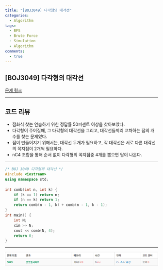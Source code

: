 ```yaml
---
title: "[BOJ3049] 다각형의 대각선"
categories:
  - Algorithm
tags:
  - BFS
  - Brute Force
  - Simulation
  - Algorithm
comments:
  - true
---
```

## [BOJ3049] 다각형의 대각선

[문제 링크](https://www.acmicpc.net/problem/3049)

---

## 코드 리뷰
* 점화식 찾는 연습하기 위한 정답률 50퍼센트 이상을 찾아보았다.
* 다각형이 주어질때, 그 다각형의 대각선을 그리고, 대각선들끼리 교차하는 점의 개수를 찾는 문제였다.
* 점이 만들어지기 위해서는, 대각선 두개가 필요하고, 각 대각선은 서로 다른 대각선의 꼭지점이 2개씩 필요하다.
* nC4 조합을 통해 순서 없이 다각형의 꼭지점중 4개를 뽑으면 답이 나온다.

---

```cpp
/* BOJ 3049 다각형의 대각선 */
#include <iostream>
using namespace std;

int comb(int n, int k) {
	if (k == 1) return n;
	if (n == k) return 1;
	return comb(n - 1, k) + comb(n - 1, k - 1);
}
int main() {
	int N;
	cin >> N;
	cout << comb(N, 4);
	return 0;
}
```

---

![](/assets/img/Algorithm/BOJ3049.png)

